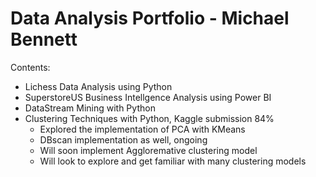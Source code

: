 # Data Analysis Portfolio - Michael Bennett

Contents:

- Lichess Data Analysis using Python
- SuperstoreUS Business Intellgence Analysis using Power BI
- DataStream Mining with Python
- Clustering Techniques with Python, Kaggle submission 84%
  - Explored the implementation of PCA with KMeans
  - DBscan implementation as well, ongoing
  - Will soon implement Aggloremative clustering model
  - Will look to explore and get familiar with many clustering models
